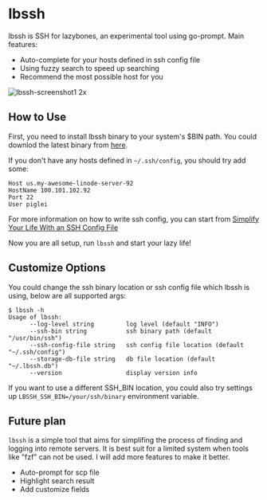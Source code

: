 # lbssh

lbssh is SSH for lazybones, an experimental tool using go-prompt. Main features:

- Auto-complete for your hosts defined in ssh config file
- Using fuzzy search to speed up searching
- Recommend the most possible host for you

<img alt="lbssh-screenshot1 2x" src="https://user-images.githubusercontent.com/731266/38121101-bc18bcc4-33ff-11e8-8611-07c3b614fe9e.gif">

## How to Use

First, you need to install lbssh binary to your system's $BIN path. You could downlod the 
latest binary from [here](https://github.com/piglei/lbssh/releases).

If you don't have any hosts defined in `~/.ssh/config`, you should try add some:

```
Host us.my-awesome-linode-server-92
HostName 100.101.102.92
Port 22
User piglei
```

For more information on how to write ssh config, you can start from [Simplify Your Life With an SSH Config File](http://nerderati.com/2011/03/17/simplify-your-life-with-an-ssh-config-file/)

Now you are all setup, run `lbssh` and start your lazy life!

## Customize Options

You could change the ssh binary location or ssh config file which lbssh is using, 
below are all supported args:

```console
$ lbssh -h
Usage of lbssh:
      --log-level string         log level (default "INFO")
      --ssh-bin string           ssh binary path (default "/usr/bin/ssh")
      --ssh-config-file string   ssh config file location (default "~/.ssh/config")
      --storage-db-file string   db file location (default "~/.lbssh.db")
      --version                  display version info
```

If you want to use a different SSH_BIN location, you could also try settings up 
`LBSSH_SSH_BIN=/your/ssh/binary` environment variable.

## Future plan

`lbssh` is a simple tool that aims for simplifing the process of finding and logging into 
remote servers. It is best suit for a limited system when tools like "fzf" can not be 
used. I will add more features to make it better.

- Auto-prompt for scp file
- Highlight search result
- Add customize fields
